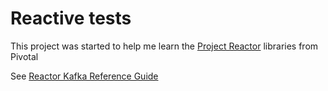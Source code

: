 # Reactive tests

This project was started to help me learn the [Project Reactor](http://projectreactor.io/) libraries from Pivotal

See [Reactor Kafka Reference Guide](https://projectreactor.io/docs/kafka/snapshot/reference/docs/index.html)